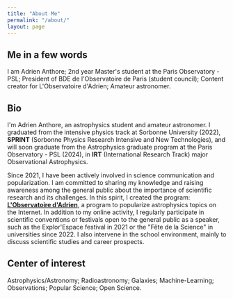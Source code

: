 ```yaml
---
title: "About Me"
permalink: "/about/"
layout: page
---
```


## Me in a few words

I am Adrien Anthore; 2nd year Master's student at the Paris Observatory - PSL; President of BDE de l'Observatoire de Paris (student council); Content creator for L'Observatoire d'Adrien; Amateur astronomer.

## Bio

I'm Adrien Anthore, an astrophysics student and amateur astronomer. I graduated from the intensive physics track at Sorbonne University (2022), **SPRINT** (Sorbonne Physics Research Intensive and New Technologies), and will soon graduate from the Astrophysics graduate program at the Paris Observatory - PSL (2024), in **IRT** (International Research Track) major Observational Astrophysics.

Since 2021, I have been actively involved in science communication and popularization. I am committed to sharing my knowledge and raising awareness among the general public about the importance of scientific research and its challenges. In this spirit, I created the program: [**L'Observatoire d'Adrien**](https://linktr.ee/lobservatoiredadrien), a program to popularize astrophysics topics on the Internet. In addition to my online activity, I regularly participate in scientific conventions or festivals open to the general public as a speaker, such as the Explor'Espace festival in 2021 or the "Fête de la Science" in universities since 2022. I also intervene in the school environment, mainly to discuss scientific studies and career prospects.

## Center of interest

Astrophysics/Astronomy; Radioastronomy; Galaxies; Machine-Learning; Observations; Popular Science; Open Science.
